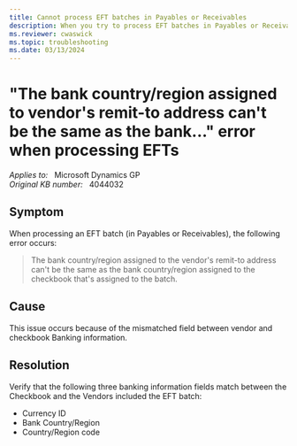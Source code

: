 ```yaml
---
title: Cannot process EFT batches in Payables or Receivables
description: When you try to process EFT batches in Payables or Receivables in Microsoft Dynamics GP, you receive an error message that states the bank country/region assigned to the vendor's remit-to address can't be the same as the bank country/region assigned to the checkbook that's assigned to the batch.
ms.reviewer: cwaswick
ms.topic: troubleshooting
ms.date: 03/13/2024
---
```

# "The bank country/region assigned to vendor's remit-to address can't be the same as the bank..." error when processing EFTs

_Applies to:_ &nbsp; Microsoft Dynamics GP  
_Original KB number:_ &nbsp; 4044032

## Symptom

When processing an EFT batch (in Payables or Receivables), the following error occurs:

> The bank country/region assigned to the vendor's remit-to address can't be the same as the bank country/region assigned to the checkbook that's assigned to the batch.

## Cause

This issue occurs because of the mismatched field between vendor and checkbook Banking information.

## Resolution

Verify that the following three banking information fields match between the Checkbook and the Vendors included the EFT batch:

- Currency ID
- Bank Country/Region
- Country/Region code
